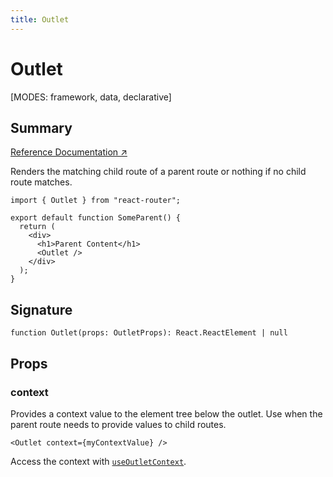 ```yaml
---
title: Outlet
---
```


# Outlet

<!--
⚠️ ⚠️ IMPORTANT ⚠️ ⚠️ 

Thank you for helping improve our documentation!

This file is auto-generated from the JSDoc comments in the source
code, so please edit the JSDoc comments in the file below and this
file will be re-generated once those changes are merged.

https://github.com/remix-run/react-router/blob/main/packages/react-router/lib/components.tsx
-->

[MODES: framework, data, declarative]

## Summary

[Reference Documentation ↗](https://api.reactrouter.com/v7/functions/react_router.index.Outlet.html)

Renders the matching child route of a parent route or nothing if no child
route matches.

```tsx
import { Outlet } from "react-router";

export default function SomeParent() {
  return (
    <div>
      <h1>Parent Content</h1>
      <Outlet />
    </div>
  );
}
```

## Signature

```tsx
function Outlet(props: OutletProps): React.ReactElement | null
```

## Props

### context

Provides a context value to the element tree below the outlet. Use when
the parent route needs to provide values to child routes.

```tsx
<Outlet context={myContextValue} />
```

Access the context with [`useOutletContext`](../hooks/useOutletContext).

